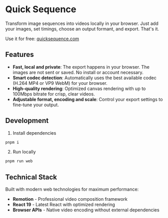 # Quick Sequence

Transform image sequences into videos locally in your browser. Just add your images, set timings, choose an output formant, and export. That's it.

Use it for free: [quicksequence.com](https://quicksequence.com)

## Features

- **Fast, local and private**: The export happens in your browser. The images are not sent or saved. No install or account necessary.
- **Smart codec detection**: Automatically uses the best available codec (H.264 MP4 or VP9 WebM) for your browser.
- **High-quality rendering**: Optimized canvas rendering with up to 100Mbps bitrate for crisp, clear videos.
- **Adjustable format, encoding and scale**: Control your export settings to fine-tune your output.

## Development

1. Install dependencies

```bash
pnpm i
```

2. Run locally

```bash
pnpm run web
```

## Technical Stack

Built with modern web technologies for maximum performance:

- **Remotion** - Professional video composition framework
- **React 19** - Latest React with optimized rendering
- **Browser APIs** - Native video encoding without external dependencies
